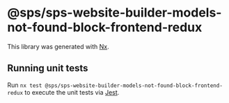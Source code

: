 # @sps/sps-website-builder-models-not-found-block-frontend-redux

This library was generated with [Nx](https://nx.dev).

## Running unit tests

Run `nx test @sps/sps-website-builder-models-not-found-block-frontend-redux` to execute the unit tests via [Jest](https://jestjs.io).
